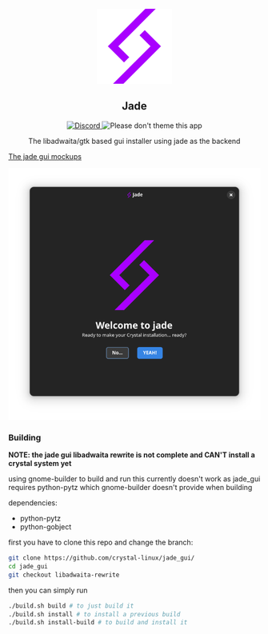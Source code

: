 <p align="center">
  <a href="https://github.com/crystal-linux/todo/">
    <img src="https://github.com/crystal-linux/branding/blob/main/logos/crystal-logo-minimal.png?raw=true" alt="Logo" width="150" height="150">
  </a>
</p>

<h2 align="center">Jade</h2>

<p align="center">
    <a href="https://discord.gg/yp4xpZeAgW"><img alt="Discord" src="https://img.shields.io/discord/825473796227858482?color=blue&label=Discord&logo=Discord&logoColor=white"?link=https://discord.gg/yp4xpZeAgW&link=https://discord.gg/yp4xpZeAgW> </a>
    <img href="https://stopthemingmy.app" src="https://stopthemingmy.app/badge.svg" alt="Please don't theme this app">
</p>

<p align="center"> The libadwaita/gtk based gui installer using jade as the backend
</p>

[The jade gui mockups](https://github.com/crystal-linux/demos-mockups/blob/main/preview.pdf)

![](main-page-screenshot.png)


### Building
__NOTE: the jade gui libadwaita rewrite is not complete and CAN'T install a crystal system yet__

using gnome-builder to build and run this currently doesn't work as jade_gui requires python-pytz which gnome-builder doesn't provide when building

dependencies:
- python-pytz
- python-gobject


first you have to clone this repo and change the branch:
```sh
git clone https://github.com/crystal-linux/jade_gui/
cd jade_gui
git checkout libadwaita-rewrite
```
then you can simply run
```sh
./build.sh build # to just build it
./build.sh install # to install a previous build
./build.sh install-build # to build and install it
```
